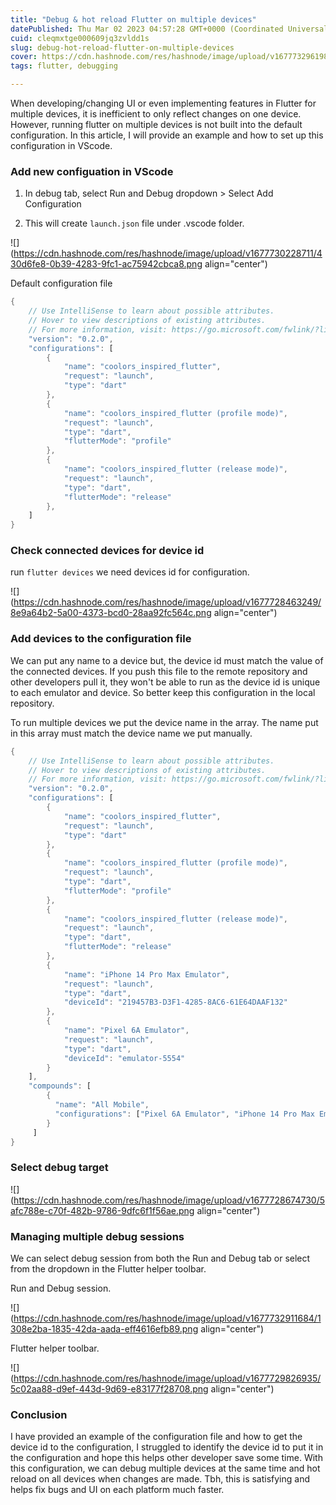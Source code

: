 ```yaml
---
title: "Debug & hot reload Flutter on multiple devices"
datePublished: Thu Mar 02 2023 04:57:28 GMT+0000 (Coordinated Universal Time)
cuid: cleqmxtge000609jq3zvldd1s
slug: debug-hot-reload-flutter-on-multiple-devices
cover: https://cdn.hashnode.com/res/hashnode/image/upload/v1677732961984/c85df21a-c4cc-4499-b95f-eb8c51618007.png
tags: flutter, debugging

---
```


When developing/changing UI or even implementing features in Flutter for multiple devices, it is inefficient to only reflect changes on one device. However, running flutter on multiple devices is not built into the default configuration. In this article, I will provide an example and how to set up this configuration in VScode.

### Add new configuation in VScode

1. In debug tab, select Run and Debug dropdown &gt; Select Add Configuration
    
2. This will create `launch.json` file under .vscode folder.
    

![](https://cdn.hashnode.com/res/hashnode/image/upload/v1677730228711/430d6fe8-0b39-4283-9fc1-ac75942cbca8.png align="center")

Default configuration file

```dart
{
    // Use IntelliSense to learn about possible attributes.
    // Hover to view descriptions of existing attributes.
    // For more information, visit: https://go.microsoft.com/fwlink/?linkid=830387
    "version": "0.2.0",
    "configurations": [
        {
            "name": "coolors_inspired_flutter",
            "request": "launch",
            "type": "dart"
        },
        {
            "name": "coolors_inspired_flutter (profile mode)",
            "request": "launch",
            "type": "dart",
            "flutterMode": "profile"
        },
        {
            "name": "coolors_inspired_flutter (release mode)",
            "request": "launch",
            "type": "dart",
            "flutterMode": "release"
        },
    ]
}
```

### Check connected devices for device id

run `flutter devices` we need devices id for configuration.

![](https://cdn.hashnode.com/res/hashnode/image/upload/v1677728463249/8e9a64b2-5a00-4373-bcd0-28aa92fc564c.png align="center")

### Add devices to the configuration file

We can put any name to a device but, the device id must match the value of the connected devices. If you push this file to the remote repository and other developers pull it, they won't be able to run as the device id is unique to each emulator and device. So better keep this configuration in the local repository.

To run multiple devices we put the device name in the array. The name put in this array must match the device name we put manually.

```dart
{
    // Use IntelliSense to learn about possible attributes.
    // Hover to view descriptions of existing attributes.
    // For more information, visit: https://go.microsoft.com/fwlink/?linkid=830387
    "version": "0.2.0",
    "configurations": [
        {
            "name": "coolors_inspired_flutter",
            "request": "launch",
            "type": "dart"
        },
        {
            "name": "coolors_inspired_flutter (profile mode)",
            "request": "launch",
            "type": "dart",
            "flutterMode": "profile"
        },
        {
            "name": "coolors_inspired_flutter (release mode)",
            "request": "launch",
            "type": "dart",
            "flutterMode": "release"
        },
        {
            "name": "iPhone 14 Pro Max Emulator",
            "request": "launch",
            "type": "dart",
            "deviceId": "219457B3-D3F1-4285-8AC6-61E64DAAF132"
        },
        {
            "name": "Pixel 6A Emulator",
            "request": "launch",
            "type": "dart",
            "deviceId": "emulator-5554"
        }
    ],
    "compounds": [
        {
          "name": "All Mobile",
          "configurations": ["Pixel 6A Emulator", "iPhone 14 Pro Max Emulator"]
        }
     ]
}
```

### Select debug target

![](https://cdn.hashnode.com/res/hashnode/image/upload/v1677728674730/5afc788e-c70f-482b-9786-9dfc6f1f56ae.png align="center")

### Managing multiple debug sessions

We can select debug session from both the Run and Debug tab or select from the dropdown in the Flutter helper toolbar.

Run and Debug session.

![](https://cdn.hashnode.com/res/hashnode/image/upload/v1677732911684/1308e2ba-1835-42da-aada-eff4616efb89.png align="center")

Flutter helper toolbar.

![](https://cdn.hashnode.com/res/hashnode/image/upload/v1677729826935/5c02aa88-d9ef-443d-9d69-e83177f28708.png align="center")

### Conclusion

I have provided an example of the configuration file and how to get the device id to the configuration, I struggled to identify the device id to put it in the configuration and hope this helps other developer save some time. With this configuration, we can debug multiple devices at the same time and hot reload on all devices when changes are made. Tbh, this is satisfying and helps fix bugs and UI on each platform much faster.